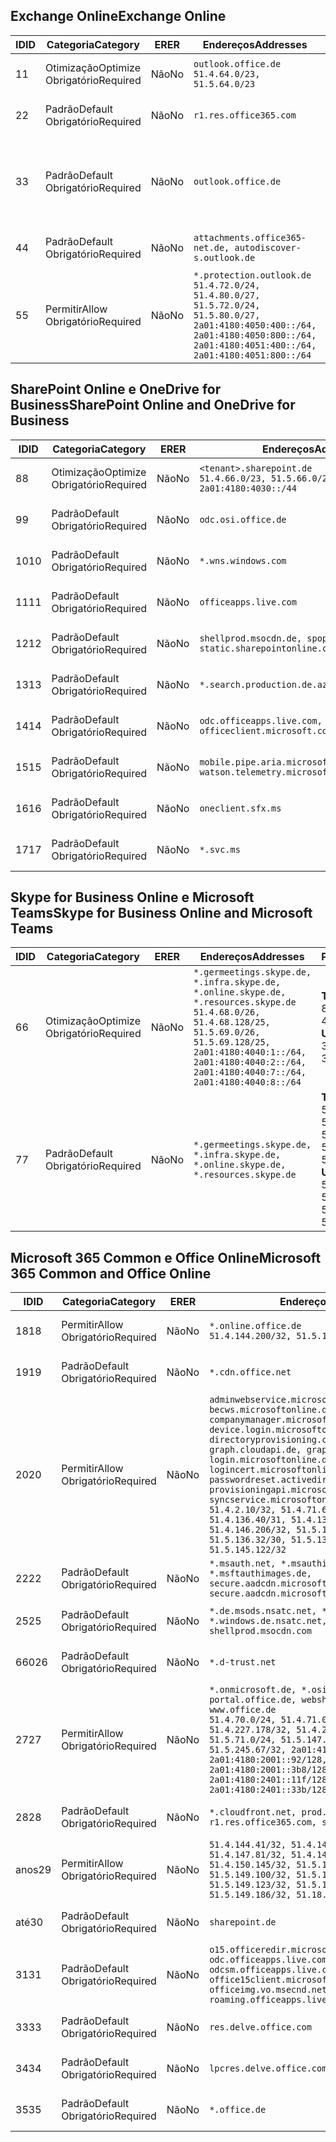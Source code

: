 <!--THIS FILE IS AUTOMATICALLY GENERATED. MANUAL CHANGES WILL BE OVERWRITTEN.-->
<!--Please contact the Office 365 Endpoints team with any questions.-->
<!--Germany endpoints version 2020070800-->
<!--File generated 2020-10-08 15:23:04.8940-->

## <a name="exchange-online"></a><span data-ttu-id="f4229-101">Exchange Online</span><span class="sxs-lookup"><span data-stu-id="f4229-101">Exchange Online</span></span>

<span data-ttu-id="f4229-102">ID</span><span class="sxs-lookup"><span data-stu-id="f4229-102">ID</span></span> | <span data-ttu-id="f4229-103">Categoria</span><span class="sxs-lookup"><span data-stu-id="f4229-103">Category</span></span> | <span data-ttu-id="f4229-104">ER</span><span class="sxs-lookup"><span data-stu-id="f4229-104">ER</span></span> | <span data-ttu-id="f4229-105">Endereços</span><span class="sxs-lookup"><span data-stu-id="f4229-105">Addresses</span></span> | <span data-ttu-id="f4229-106">Portas</span><span class="sxs-lookup"><span data-stu-id="f4229-106">Ports</span></span>
-- | -------------------- | -- | ----------------------------------------------------------------------------------------------------------------------------------------------------------------------------------------- | -------------------------------
<span data-ttu-id="f4229-107">1</span><span class="sxs-lookup"><span data-stu-id="f4229-107">1</span></span> | <span data-ttu-id="f4229-108">Otimização</span><span class="sxs-lookup"><span data-stu-id="f4229-108">Optimize</span></span><BR><span data-ttu-id="f4229-109">Obrigatório</span><span class="sxs-lookup"><span data-stu-id="f4229-109">Required</span></span> | <span data-ttu-id="f4229-110">Não</span><span class="sxs-lookup"><span data-stu-id="f4229-110">No</span></span> | `outlook.office.de`<BR>`51.4.64.0/23, 51.5.64.0/23` | <span data-ttu-id="f4229-111">**TCP:** 443, 80</span><span class="sxs-lookup"><span data-stu-id="f4229-111">**TCP:** 443, 80</span></span>
<span data-ttu-id="f4229-112">2</span><span class="sxs-lookup"><span data-stu-id="f4229-112">2</span></span> | <span data-ttu-id="f4229-113">Padrão</span><span class="sxs-lookup"><span data-stu-id="f4229-113">Default</span></span><BR><span data-ttu-id="f4229-114">Obrigatório</span><span class="sxs-lookup"><span data-stu-id="f4229-114">Required</span></span> | <span data-ttu-id="f4229-115">Não</span><span class="sxs-lookup"><span data-stu-id="f4229-115">No</span></span> | `r1.res.office365.com` | <span data-ttu-id="f4229-116">**TCP:** 443, 80</span><span class="sxs-lookup"><span data-stu-id="f4229-116">**TCP:** 443, 80</span></span>
<span data-ttu-id="f4229-117">3</span><span class="sxs-lookup"><span data-stu-id="f4229-117">3</span></span> | <span data-ttu-id="f4229-118">Padrão</span><span class="sxs-lookup"><span data-stu-id="f4229-118">Default</span></span><BR><span data-ttu-id="f4229-119">Obrigatório</span><span class="sxs-lookup"><span data-stu-id="f4229-119">Required</span></span> | <span data-ttu-id="f4229-120">Não</span><span class="sxs-lookup"><span data-stu-id="f4229-120">No</span></span> | `outlook.office.de` | <span data-ttu-id="f4229-121">**TCP:** 143, 25, 587, 993, 995</span><span class="sxs-lookup"><span data-stu-id="f4229-121">**TCP:** 143, 25, 587, 993, 995</span></span>
<span data-ttu-id="f4229-122">4</span><span class="sxs-lookup"><span data-stu-id="f4229-122">4</span></span> | <span data-ttu-id="f4229-123">Padrão</span><span class="sxs-lookup"><span data-stu-id="f4229-123">Default</span></span><BR><span data-ttu-id="f4229-124">Obrigatório</span><span class="sxs-lookup"><span data-stu-id="f4229-124">Required</span></span> | <span data-ttu-id="f4229-125">Não</span><span class="sxs-lookup"><span data-stu-id="f4229-125">No</span></span> | `attachments.office365-net.de, autodiscover-s.outlook.de` | <span data-ttu-id="f4229-126">**TCP:** 443, 80</span><span class="sxs-lookup"><span data-stu-id="f4229-126">**TCP:** 443, 80</span></span>
<span data-ttu-id="f4229-127">5</span><span class="sxs-lookup"><span data-stu-id="f4229-127">5</span></span> | <span data-ttu-id="f4229-128">Permitir</span><span class="sxs-lookup"><span data-stu-id="f4229-128">Allow</span></span><BR><span data-ttu-id="f4229-129">Obrigatório</span><span class="sxs-lookup"><span data-stu-id="f4229-129">Required</span></span> | <span data-ttu-id="f4229-130">Não</span><span class="sxs-lookup"><span data-stu-id="f4229-130">No</span></span> | `*.protection.outlook.de`<BR>`51.4.72.0/24, 51.4.80.0/27, 51.5.72.0/24, 51.5.80.0/27, 2a01:4180:4050:400::/64, 2a01:4180:4050:800::/64, 2a01:4180:4051:400::/64, 2a01:4180:4051:800::/64` | <span data-ttu-id="f4229-131">**TCP:** 25, 443</span><span class="sxs-lookup"><span data-stu-id="f4229-131">**TCP:** 25, 443</span></span>

## <a name="sharepoint-online-and-onedrive-for-business"></a><span data-ttu-id="f4229-132">SharePoint Online e OneDrive for Business</span><span class="sxs-lookup"><span data-stu-id="f4229-132">SharePoint Online and OneDrive for Business</span></span>

<span data-ttu-id="f4229-133">ID</span><span class="sxs-lookup"><span data-stu-id="f4229-133">ID</span></span> | <span data-ttu-id="f4229-134">Categoria</span><span class="sxs-lookup"><span data-stu-id="f4229-134">Category</span></span> | <span data-ttu-id="f4229-135">ER</span><span class="sxs-lookup"><span data-stu-id="f4229-135">ER</span></span> | <span data-ttu-id="f4229-136">Endereços</span><span class="sxs-lookup"><span data-stu-id="f4229-136">Addresses</span></span> | <span data-ttu-id="f4229-137">Portas</span><span class="sxs-lookup"><span data-stu-id="f4229-137">Ports</span></span>
-- | -------------------- | -- | ------------------------------------------------------------------------------ | ----------------
<span data-ttu-id="f4229-138">8</span><span class="sxs-lookup"><span data-stu-id="f4229-138">8</span></span> | <span data-ttu-id="f4229-139">Otimização</span><span class="sxs-lookup"><span data-stu-id="f4229-139">Optimize</span></span><BR><span data-ttu-id="f4229-140">Obrigatório</span><span class="sxs-lookup"><span data-stu-id="f4229-140">Required</span></span> | <span data-ttu-id="f4229-141">Não</span><span class="sxs-lookup"><span data-stu-id="f4229-141">No</span></span> | `<tenant>.sharepoint.de`<BR>`51.4.66.0/23, 51.5.66.0/23, 2a01:4180:4030::/44` | <span data-ttu-id="f4229-142">**TCP:** 443, 80</span><span class="sxs-lookup"><span data-stu-id="f4229-142">**TCP:** 443, 80</span></span>
<span data-ttu-id="f4229-143">9</span><span class="sxs-lookup"><span data-stu-id="f4229-143">9</span></span> | <span data-ttu-id="f4229-144">Padrão</span><span class="sxs-lookup"><span data-stu-id="f4229-144">Default</span></span><BR><span data-ttu-id="f4229-145">Obrigatório</span><span class="sxs-lookup"><span data-stu-id="f4229-145">Required</span></span> | <span data-ttu-id="f4229-146">Não</span><span class="sxs-lookup"><span data-stu-id="f4229-146">No</span></span> | `odc.osi.office.de` | <span data-ttu-id="f4229-147">**TCP:** 443, 80</span><span class="sxs-lookup"><span data-stu-id="f4229-147">**TCP:** 443, 80</span></span>
<span data-ttu-id="f4229-148">10</span><span class="sxs-lookup"><span data-stu-id="f4229-148">10</span></span> | <span data-ttu-id="f4229-149">Padrão</span><span class="sxs-lookup"><span data-stu-id="f4229-149">Default</span></span><BR><span data-ttu-id="f4229-150">Obrigatório</span><span class="sxs-lookup"><span data-stu-id="f4229-150">Required</span></span> | <span data-ttu-id="f4229-151">Não</span><span class="sxs-lookup"><span data-stu-id="f4229-151">No</span></span> | `*.wns.windows.com` | <span data-ttu-id="f4229-152">**TCP:** 443, 80</span><span class="sxs-lookup"><span data-stu-id="f4229-152">**TCP:** 443, 80</span></span>
<span data-ttu-id="f4229-153">11</span><span class="sxs-lookup"><span data-stu-id="f4229-153">11</span></span> | <span data-ttu-id="f4229-154">Padrão</span><span class="sxs-lookup"><span data-stu-id="f4229-154">Default</span></span><BR><span data-ttu-id="f4229-155">Obrigatório</span><span class="sxs-lookup"><span data-stu-id="f4229-155">Required</span></span> | <span data-ttu-id="f4229-156">Não</span><span class="sxs-lookup"><span data-stu-id="f4229-156">No</span></span> | `officeapps.live.com` | <span data-ttu-id="f4229-157">**TCP:** 443, 80</span><span class="sxs-lookup"><span data-stu-id="f4229-157">**TCP:** 443, 80</span></span>
<span data-ttu-id="f4229-158">12</span><span class="sxs-lookup"><span data-stu-id="f4229-158">12</span></span> | <span data-ttu-id="f4229-159">Padrão</span><span class="sxs-lookup"><span data-stu-id="f4229-159">Default</span></span><BR><span data-ttu-id="f4229-160">Obrigatório</span><span class="sxs-lookup"><span data-stu-id="f4229-160">Required</span></span> | <span data-ttu-id="f4229-161">Não</span><span class="sxs-lookup"><span data-stu-id="f4229-161">No</span></span> | `shellprod.msocdn.de, spoprod-a.akamaihd.net, static.sharepointonline.com` | <span data-ttu-id="f4229-162">**TCP:** 443, 80</span><span class="sxs-lookup"><span data-stu-id="f4229-162">**TCP:** 443, 80</span></span>
<span data-ttu-id="f4229-163">13</span><span class="sxs-lookup"><span data-stu-id="f4229-163">13</span></span> | <span data-ttu-id="f4229-164">Padrão</span><span class="sxs-lookup"><span data-stu-id="f4229-164">Default</span></span><BR><span data-ttu-id="f4229-165">Obrigatório</span><span class="sxs-lookup"><span data-stu-id="f4229-165">Required</span></span> | <span data-ttu-id="f4229-166">Não</span><span class="sxs-lookup"><span data-stu-id="f4229-166">No</span></span> | `*.search.production.de.azuretrafficmanager.de` | <span data-ttu-id="f4229-167">**TCP:** 443</span><span class="sxs-lookup"><span data-stu-id="f4229-167">**TCP:** 443</span></span>
<span data-ttu-id="f4229-168">14</span><span class="sxs-lookup"><span data-stu-id="f4229-168">14</span></span> | <span data-ttu-id="f4229-169">Padrão</span><span class="sxs-lookup"><span data-stu-id="f4229-169">Default</span></span><BR><span data-ttu-id="f4229-170">Obrigatório</span><span class="sxs-lookup"><span data-stu-id="f4229-170">Required</span></span> | <span data-ttu-id="f4229-171">Não</span><span class="sxs-lookup"><span data-stu-id="f4229-171">No</span></span> | `odc.officeapps.live.com, officeclient.microsoft.com` | <span data-ttu-id="f4229-172">**TCP:** 443, 80</span><span class="sxs-lookup"><span data-stu-id="f4229-172">**TCP:** 443, 80</span></span>
<span data-ttu-id="f4229-173">15</span><span class="sxs-lookup"><span data-stu-id="f4229-173">15</span></span> | <span data-ttu-id="f4229-174">Padrão</span><span class="sxs-lookup"><span data-stu-id="f4229-174">Default</span></span><BR><span data-ttu-id="f4229-175">Obrigatório</span><span class="sxs-lookup"><span data-stu-id="f4229-175">Required</span></span> | <span data-ttu-id="f4229-176">Não</span><span class="sxs-lookup"><span data-stu-id="f4229-176">No</span></span> | `mobile.pipe.aria.microsoft.com, ssw.live.com, watson.telemetry.microsoft.com` | <span data-ttu-id="f4229-177">**TCP:** 443, 80</span><span class="sxs-lookup"><span data-stu-id="f4229-177">**TCP:** 443, 80</span></span>
<span data-ttu-id="f4229-178">16</span><span class="sxs-lookup"><span data-stu-id="f4229-178">16</span></span> | <span data-ttu-id="f4229-179">Padrão</span><span class="sxs-lookup"><span data-stu-id="f4229-179">Default</span></span><BR><span data-ttu-id="f4229-180">Obrigatório</span><span class="sxs-lookup"><span data-stu-id="f4229-180">Required</span></span> | <span data-ttu-id="f4229-181">Não</span><span class="sxs-lookup"><span data-stu-id="f4229-181">No</span></span> | `oneclient.sfx.ms` | <span data-ttu-id="f4229-182">**TCP:** 443, 80</span><span class="sxs-lookup"><span data-stu-id="f4229-182">**TCP:** 443, 80</span></span>
<span data-ttu-id="f4229-183">17</span><span class="sxs-lookup"><span data-stu-id="f4229-183">17</span></span> | <span data-ttu-id="f4229-184">Padrão</span><span class="sxs-lookup"><span data-stu-id="f4229-184">Default</span></span><BR><span data-ttu-id="f4229-185">Obrigatório</span><span class="sxs-lookup"><span data-stu-id="f4229-185">Required</span></span> | <span data-ttu-id="f4229-186">Não</span><span class="sxs-lookup"><span data-stu-id="f4229-186">No</span></span> | `*.svc.ms` | <span data-ttu-id="f4229-187">**TCP:** 443, 80</span><span class="sxs-lookup"><span data-stu-id="f4229-187">**TCP:** 443, 80</span></span>

## <a name="skype-for-business-online-and-microsoft-teams"></a><span data-ttu-id="f4229-188">Skype for Business Online e Microsoft Teams</span><span class="sxs-lookup"><span data-stu-id="f4229-188">Skype for Business Online and Microsoft Teams</span></span>

<span data-ttu-id="f4229-189">ID</span><span class="sxs-lookup"><span data-stu-id="f4229-189">ID</span></span> | <span data-ttu-id="f4229-190">Categoria</span><span class="sxs-lookup"><span data-stu-id="f4229-190">Category</span></span> | <span data-ttu-id="f4229-191">ER</span><span class="sxs-lookup"><span data-stu-id="f4229-191">ER</span></span> | <span data-ttu-id="f4229-192">Endereços</span><span class="sxs-lookup"><span data-stu-id="f4229-192">Addresses</span></span> | <span data-ttu-id="f4229-193">Portas</span><span class="sxs-lookup"><span data-stu-id="f4229-193">Ports</span></span>
-- | -------------------- | -- | ----------------------------------------------------------------------------------------------------------------------------------------------------------------------------------------------------------------------------------------------- | --------------------------------------------------
<span data-ttu-id="f4229-194">6</span><span class="sxs-lookup"><span data-stu-id="f4229-194">6</span></span> | <span data-ttu-id="f4229-195">Otimização</span><span class="sxs-lookup"><span data-stu-id="f4229-195">Optimize</span></span><BR><span data-ttu-id="f4229-196">Obrigatório</span><span class="sxs-lookup"><span data-stu-id="f4229-196">Required</span></span> | <span data-ttu-id="f4229-197">Não</span><span class="sxs-lookup"><span data-stu-id="f4229-197">No</span></span> | `*.germeetings.skype.de, *.infra.skype.de, *.online.skype.de, *.resources.skype.de`<BR>`51.4.68.0/26, 51.4.68.128/25, 51.5.69.0/26, 51.5.69.128/25, 2a01:4180:4040:1::/64, 2a01:4180:4040:2::/64, 2a01:4180:4040:7::/64, 2a01:4180:4040:8::/64` | <span data-ttu-id="f4229-198">**TCP:** 443, 80</span><span class="sxs-lookup"><span data-stu-id="f4229-198">**TCP:** 443, 80</span></span><BR><span data-ttu-id="f4229-199">**UDP:** 3478</span><span class="sxs-lookup"><span data-stu-id="f4229-199">**UDP:** 3478</span></span>
<span data-ttu-id="f4229-200">7</span><span class="sxs-lookup"><span data-stu-id="f4229-200">7</span></span> | <span data-ttu-id="f4229-201">Padrão</span><span class="sxs-lookup"><span data-stu-id="f4229-201">Default</span></span><BR><span data-ttu-id="f4229-202">Obrigatório</span><span class="sxs-lookup"><span data-stu-id="f4229-202">Required</span></span> | <span data-ttu-id="f4229-203">Não</span><span class="sxs-lookup"><span data-stu-id="f4229-203">No</span></span> | `*.germeetings.skype.de, *.infra.skype.de, *.online.skype.de, *.resources.skype.de` | <span data-ttu-id="f4229-204">**TCP:** 5061, 50000-59999</span><span class="sxs-lookup"><span data-stu-id="f4229-204">**TCP:** 5061, 50000-59999</span></span><BR><span data-ttu-id="f4229-205">**UDP:** 50000-59999</span><span class="sxs-lookup"><span data-stu-id="f4229-205">**UDP:** 50000-59999</span></span>

## <a name="microsoft-365-common-and-office-online"></a><span data-ttu-id="f4229-206">Microsoft 365 Common e Office Online</span><span class="sxs-lookup"><span data-stu-id="f4229-206">Microsoft 365 Common and Office Online</span></span>

<span data-ttu-id="f4229-207">ID</span><span class="sxs-lookup"><span data-stu-id="f4229-207">ID</span></span> | <span data-ttu-id="f4229-208">Categoria</span><span class="sxs-lookup"><span data-stu-id="f4229-208">Category</span></span> | <span data-ttu-id="f4229-209">ER</span><span class="sxs-lookup"><span data-stu-id="f4229-209">ER</span></span> | <span data-ttu-id="f4229-210">Endereços</span><span class="sxs-lookup"><span data-stu-id="f4229-210">Addresses</span></span> | <span data-ttu-id="f4229-211">Portas</span><span class="sxs-lookup"><span data-stu-id="f4229-211">Ports</span></span>
-- | ------------------- | -- | -------------------------------------------------------------------------------------------------------------------------------------------------------------------------------------------------------------------------------------------------------------------------------------------------------------------------------------------------------------------------------------------------------------------------------------------------------------------------------------------------------------------------------------------------------------------------------------------------------------------------- | ----------------
<span data-ttu-id="f4229-212">18</span><span class="sxs-lookup"><span data-stu-id="f4229-212">18</span></span> | <span data-ttu-id="f4229-213">Permitir</span><span class="sxs-lookup"><span data-stu-id="f4229-213">Allow</span></span><BR><span data-ttu-id="f4229-214">Obrigatório</span><span class="sxs-lookup"><span data-stu-id="f4229-214">Required</span></span> | <span data-ttu-id="f4229-215">Não</span><span class="sxs-lookup"><span data-stu-id="f4229-215">No</span></span> | `*.online.office.de`<BR>`51.4.144.200/32, 51.5.149.3/32, 51.18.16.0/23` | <span data-ttu-id="f4229-216">**TCP:** 443</span><span class="sxs-lookup"><span data-stu-id="f4229-216">**TCP:** 443</span></span>
<span data-ttu-id="f4229-217">19</span><span class="sxs-lookup"><span data-stu-id="f4229-217">19</span></span> | <span data-ttu-id="f4229-218">Padrão</span><span class="sxs-lookup"><span data-stu-id="f4229-218">Default</span></span><BR><span data-ttu-id="f4229-219">Obrigatório</span><span class="sxs-lookup"><span data-stu-id="f4229-219">Required</span></span> | <span data-ttu-id="f4229-220">Não</span><span class="sxs-lookup"><span data-stu-id="f4229-220">No</span></span> | `*.cdn.office.net` | <span data-ttu-id="f4229-221">**TCP:** 443</span><span class="sxs-lookup"><span data-stu-id="f4229-221">**TCP:** 443</span></span>
<span data-ttu-id="f4229-222">20</span><span class="sxs-lookup"><span data-stu-id="f4229-222">20</span></span> | <span data-ttu-id="f4229-223">Permitir</span><span class="sxs-lookup"><span data-stu-id="f4229-223">Allow</span></span><BR><span data-ttu-id="f4229-224">Obrigatório</span><span class="sxs-lookup"><span data-stu-id="f4229-224">Required</span></span> | <span data-ttu-id="f4229-225">Não</span><span class="sxs-lookup"><span data-stu-id="f4229-225">No</span></span> | `adminwebservice.microsoftonline.de, becws.microsoftonline.de, companymanager.microsoftonline.de, device.login.microsoftonline.de, directoryprovisioning.cloudapi.de, graph.cloudapi.de, graph.microsoft.de, login.microsoftonline.de, logincert.microsoftonline.de, pas.cloudapi.de, passwordreset.activedirectory.microsoftazure.de, provisioningapi.microsoftonline.de, syncservice.microsoftonline.de`<BR>`51.4.2.10/32, 51.4.71.61/32, 51.4.136.38/31, 51.4.136.40/31, 51.4.136.42/32, 51.4.146.38/32, 51.4.146.206/32, 51.5.16.7/32, 51.5.71.22/32, 51.5.136.32/30, 51.5.136.36/32, 51.5.145.29/32, 51.5.145.122/32` | <span data-ttu-id="f4229-226">**TCP:** 443, 80</span><span class="sxs-lookup"><span data-stu-id="f4229-226">**TCP:** 443, 80</span></span>
<span data-ttu-id="f4229-227">22</span><span class="sxs-lookup"><span data-stu-id="f4229-227">22</span></span> | <span data-ttu-id="f4229-228">Padrão</span><span class="sxs-lookup"><span data-stu-id="f4229-228">Default</span></span><BR><span data-ttu-id="f4229-229">Obrigatório</span><span class="sxs-lookup"><span data-stu-id="f4229-229">Required</span></span> | <span data-ttu-id="f4229-230">Não</span><span class="sxs-lookup"><span data-stu-id="f4229-230">No</span></span> | `*.msauth.net, *.msauthimages.de, *.msftauth.net, *.msftauthimages.de, secure.aadcdn.microsoftonline-p.com, secure.aadcdn.microsoftonline-p.de` | <span data-ttu-id="f4229-231">**TCP:** 443, 80</span><span class="sxs-lookup"><span data-stu-id="f4229-231">**TCP:** 443, 80</span></span>
<span data-ttu-id="f4229-232">25</span><span class="sxs-lookup"><span data-stu-id="f4229-232">25</span></span> | <span data-ttu-id="f4229-233">Padrão</span><span class="sxs-lookup"><span data-stu-id="f4229-233">Default</span></span><BR><span data-ttu-id="f4229-234">Obrigatório</span><span class="sxs-lookup"><span data-stu-id="f4229-234">Required</span></span> | <span data-ttu-id="f4229-235">Não</span><span class="sxs-lookup"><span data-stu-id="f4229-235">No</span></span> | `*.de.msods.nsatc.net, *.office.de.akadns.net, *.windows.de.nsatc.net, officehome.msocdn.de, shellprod.msocdn.com` | <span data-ttu-id="f4229-236">**TCP:** 443, 80</span><span class="sxs-lookup"><span data-stu-id="f4229-236">**TCP:** 443, 80</span></span>
<span data-ttu-id="f4229-237">660</span><span class="sxs-lookup"><span data-stu-id="f4229-237">26</span></span> | <span data-ttu-id="f4229-238">Padrão</span><span class="sxs-lookup"><span data-stu-id="f4229-238">Default</span></span><BR><span data-ttu-id="f4229-239">Obrigatório</span><span class="sxs-lookup"><span data-stu-id="f4229-239">Required</span></span> | <span data-ttu-id="f4229-240">Não</span><span class="sxs-lookup"><span data-stu-id="f4229-240">No</span></span> | `*.d-trust.net` | <span data-ttu-id="f4229-241">**TCP:** 443, 80</span><span class="sxs-lookup"><span data-stu-id="f4229-241">**TCP:** 443, 80</span></span>
<span data-ttu-id="f4229-242">27</span><span class="sxs-lookup"><span data-stu-id="f4229-242">27</span></span> | <span data-ttu-id="f4229-243">Permitir</span><span class="sxs-lookup"><span data-stu-id="f4229-243">Allow</span></span><BR><span data-ttu-id="f4229-244">Obrigatório</span><span class="sxs-lookup"><span data-stu-id="f4229-244">Required</span></span> | <span data-ttu-id="f4229-245">Não</span><span class="sxs-lookup"><span data-stu-id="f4229-245">No</span></span> | `*.onmicrosoft.de, *.osi.office.de, office.de, portal.office.de, webshell.suite.office.de, www.office.de`<BR>`51.4.70.0/24, 51.4.71.0/24, 51.4.226.115/32, 51.4.227.178/32, 51.4.230.178/32, 51.5.70.0/24, 51.5.71.0/24, 51.5.147.48/32, 51.5.242.163/32, 51.5.245.67/32, 2a01:4180:2001::2/128, 2a01:4180:2001::92/128, 2a01:4180:2001::234/128, 2a01:4180:2001::3b8/128, 2a01:4180:2401::5/128, 2a01:4180:2401::11f/128, 2a01:4180:2401::33b/128, 2a01:4180:2401::55b/128` | <span data-ttu-id="f4229-246">**TCP:** 443, 80</span><span class="sxs-lookup"><span data-stu-id="f4229-246">**TCP:** 443, 80</span></span>
<span data-ttu-id="f4229-247">28</span><span class="sxs-lookup"><span data-stu-id="f4229-247">28</span></span> | <span data-ttu-id="f4229-248">Padrão</span><span class="sxs-lookup"><span data-stu-id="f4229-248">Default</span></span><BR><span data-ttu-id="f4229-249">Obrigatório</span><span class="sxs-lookup"><span data-stu-id="f4229-249">Required</span></span> | <span data-ttu-id="f4229-250">Não</span><span class="sxs-lookup"><span data-stu-id="f4229-250">No</span></span> | `*.cloudfront.net, prod.msocdn.de, r1.res.office365.com, shellprod.msocdn.de` | <span data-ttu-id="f4229-251">**TCP:** 443, 80</span><span class="sxs-lookup"><span data-stu-id="f4229-251">**TCP:** 443, 80</span></span>
<span data-ttu-id="f4229-252">anos</span><span class="sxs-lookup"><span data-stu-id="f4229-252">29</span></span> | <span data-ttu-id="f4229-253">Permitir</span><span class="sxs-lookup"><span data-stu-id="f4229-253">Allow</span></span><BR><span data-ttu-id="f4229-254">Obrigatório</span><span class="sxs-lookup"><span data-stu-id="f4229-254">Required</span></span> | <span data-ttu-id="f4229-255">Não</span><span class="sxs-lookup"><span data-stu-id="f4229-255">No</span></span> | `51.4.144.41/32, 51.4.144.174/32, 51.4.145.38/32, 51.4.147.81/32, 51.4.147.233/32, 51.4.148.12/32, 51.4.150.145/32, 51.5.147.242/32, 51.5.149.100/32, 51.5.149.119/32, 51.5.149.123/32, 51.5.149.180/32, 51.5.149.186/32, 51.18.0.0/21` | <span data-ttu-id="f4229-256">**TCP:** 443, 80</span><span class="sxs-lookup"><span data-stu-id="f4229-256">**TCP:** 443, 80</span></span>
<span data-ttu-id="f4229-257">até</span><span class="sxs-lookup"><span data-stu-id="f4229-257">30</span></span> | <span data-ttu-id="f4229-258">Padrão</span><span class="sxs-lookup"><span data-stu-id="f4229-258">Default</span></span><BR><span data-ttu-id="f4229-259">Obrigatório</span><span class="sxs-lookup"><span data-stu-id="f4229-259">Required</span></span> | <span data-ttu-id="f4229-260">Não</span><span class="sxs-lookup"><span data-stu-id="f4229-260">No</span></span> | `sharepoint.de` | <span data-ttu-id="f4229-261">**TCP:** 443, 80</span><span class="sxs-lookup"><span data-stu-id="f4229-261">**TCP:** 443, 80</span></span>
<span data-ttu-id="f4229-262">31</span><span class="sxs-lookup"><span data-stu-id="f4229-262">31</span></span> | <span data-ttu-id="f4229-263">Padrão</span><span class="sxs-lookup"><span data-stu-id="f4229-263">Default</span></span><BR><span data-ttu-id="f4229-264">Obrigatório</span><span class="sxs-lookup"><span data-stu-id="f4229-264">Required</span></span> | <span data-ttu-id="f4229-265">Não</span><span class="sxs-lookup"><span data-stu-id="f4229-265">No</span></span> | `o15.officeredir.microsoft.com, odc.officeapps.live.com, odcsm.officeapps.live.com, office.microsoft.com, office15client.microsoft.com, officeimg.vo.msecnd.net, roaming.officeapps.live.com` | <span data-ttu-id="f4229-266">**TCP:** 443, 80</span><span class="sxs-lookup"><span data-stu-id="f4229-266">**TCP:** 443, 80</span></span>
<span data-ttu-id="f4229-267">33</span><span class="sxs-lookup"><span data-stu-id="f4229-267">33</span></span> | <span data-ttu-id="f4229-268">Padrão</span><span class="sxs-lookup"><span data-stu-id="f4229-268">Default</span></span><BR><span data-ttu-id="f4229-269">Obrigatório</span><span class="sxs-lookup"><span data-stu-id="f4229-269">Required</span></span> | <span data-ttu-id="f4229-270">Não</span><span class="sxs-lookup"><span data-stu-id="f4229-270">No</span></span> | `res.delve.office.com` | <span data-ttu-id="f4229-271">**TCP:** 443</span><span class="sxs-lookup"><span data-stu-id="f4229-271">**TCP:** 443</span></span>
<span data-ttu-id="f4229-272">34</span><span class="sxs-lookup"><span data-stu-id="f4229-272">34</span></span> | <span data-ttu-id="f4229-273">Padrão</span><span class="sxs-lookup"><span data-stu-id="f4229-273">Default</span></span><BR><span data-ttu-id="f4229-274">Obrigatório</span><span class="sxs-lookup"><span data-stu-id="f4229-274">Required</span></span> | <span data-ttu-id="f4229-275">Não</span><span class="sxs-lookup"><span data-stu-id="f4229-275">No</span></span> | `lpcres.delve.office.com` | <span data-ttu-id="f4229-276">**TCP:** 443</span><span class="sxs-lookup"><span data-stu-id="f4229-276">**TCP:** 443</span></span>
<span data-ttu-id="f4229-277">35</span><span class="sxs-lookup"><span data-stu-id="f4229-277">35</span></span> | <span data-ttu-id="f4229-278">Padrão</span><span class="sxs-lookup"><span data-stu-id="f4229-278">Default</span></span><BR><span data-ttu-id="f4229-279">Obrigatório</span><span class="sxs-lookup"><span data-stu-id="f4229-279">Required</span></span> | <span data-ttu-id="f4229-280">Não</span><span class="sxs-lookup"><span data-stu-id="f4229-280">No</span></span> | `*.office.de` | <span data-ttu-id="f4229-281">**TCP:** 443, 80</span><span class="sxs-lookup"><span data-stu-id="f4229-281">**TCP:** 443, 80</span></span>

